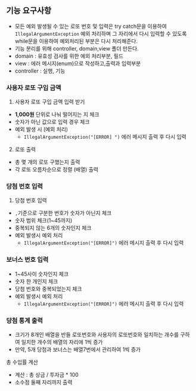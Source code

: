 ## 기능 요구사항

* 모든 예외 발생될 수 있는 로또 번호 및 입력은 try catch문을 이용하여 `IllegalArgumentException` 예외 처리하며
그 자리에서 다시 입력할 수 있도록 while문을 이용하여 예외처리된 부분은 다시 처리해준다.
* 기능 분리를 위해 controller, domain,view 폴더 만든다.
* domain : 유효성 검사를 위한 예외 처리부분, 필드
* view : 에러 메시지(enum)으로 작성하고,출력과 입력부분  
* controller : 실행, 기능
### 사용자 로또 구입 금액
1. 사용자 로또 구입 금액 입력 받기
-  **1,000원** 단위로 나눠 떨어지는 지 체크
-   숫자가 아닌 값으로 입력 경우 체크
-  예외 발생 시 (예외 처리)
    - `IllegalArgumentException("[ERROR] ")` 에러 메시지 출력 후 다시 입력

2. 로또 출력
- 총 몇 개의 로또 구했는지 출력
-  각 로또 오름차순으로 정렬 (배열) 출력



### 당첨 번호 입력
1.  당첨 번호 입력
-  `,`기준으로 구분한 번호가 숫자가 아닌지 체크
-  숫자 범위 체크(1~45까지)
-  중복되지 않는 6개의 숫자인지 체크
-  예외 발생시 예외 처리
    - `IllegalArgumentException("[ERROR]")` 에러 메시지 출력 후 다시 입력


### 보너스 번호 입력
-  1~45사이 숫자인지 체크
-  숫자 한 개인지 체크
-  당첨 번호와 중복되었는지 체크
-  예외 발생시 예외 처리
    -  `IllegalArgumentException("[ERROR]")` 에러 메시지 출력 후 다시 입력


### 당첨 통계 출력
- 크기가 8개인 배열을 반들 로또번호와 사용자의 로또번호와 일치하는 개수를 구하여 일치한 개수의 배열의 자리에 1씩 증가
- 만약, 5개 당첨과 보너스는 배열7번에서 관리하여 1씩 증가  



총 수입률 계산
- 계산 : 총 상금 / 투자금 * 100
- 소수점 둘째 자리까지 출력

 